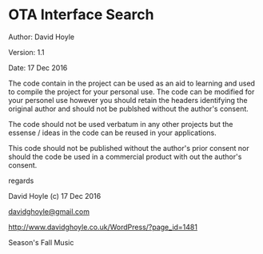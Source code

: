 # OTA Interface Search

Author:  David Hoyle

Version: 1.1

Date:    17 Dec 2016



The code contain in the project can be used as an aid to learning and used
to compile the project for your personal use. The code can be modified for
your personel use however you should retain the headers identifying the
original author and should not be publshed without the author's consent.

The code should not be used verbatum in any other projects but the essense / ideas
in the code can be reused in your applications.

This code should not be published without the author's prior consent nor should
the code be used in a commercial product with out the author's consent.



regards

David Hoyle (c) 17 Dec 2016

davidghoyle@gmail.com

http://www.davidghoyle.co.uk/WordPress/?page_id=1481

Season's Fall Music
